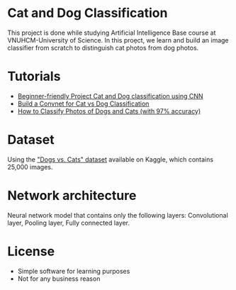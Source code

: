 # Cat and Dog Classification
 This project is done while studying Artificial Intelligence Base course at VNUHCM-University of Science. In this proẹct, we learn and build an image classifier from scratch to distinguish cat photos from dog photos.

# Tutorials
- [Beginner-friendly Project Cat and Dog classification using CNN](https://www.analyticsvidhya.com/blog/2021/06/beginner-friendly-project-cat-and-dog-classification-using-cnn/)
- [Build a Convnet for Cat vs Dog Classification](https://developers.google.com/machine-learning/practica/image-classification/exercise-1)
- [How to Classify Photos of Dogs and Cats (with 97% accuracy)](https://machinelearningmastery.com/how-to-develop-a-convolutional-neural-network-to-classify-photos-of-dogs-and-cats/)

# Dataset
 Using the ["Dogs vs. Cats" dataset](https://www.kaggle.com/c/dogs-vs-cats/data) available on Kaggle, which contains 25,000 images.
 
# Network architecture
Neural network model that contains only the following layers: Convolutional layer, Pooling layer, Fully connected layer.

# License
- Simple software for learning purposes
- Not for any business reason
